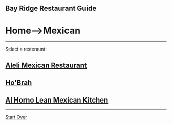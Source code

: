 ## Bay Ridge Restaurant Guide
# Home-->Mexican
---
Select a resteraunt:
## [Aleli Mexican Restaurant](https://www.alelibklyn.com/)
## [Ho'Brah](https://www.hobrahtacos.com/)
## [Al Horno Lean Mexican Kitchen](https://alhornokitchen.com/)
---
[Start Over](../home.md)
